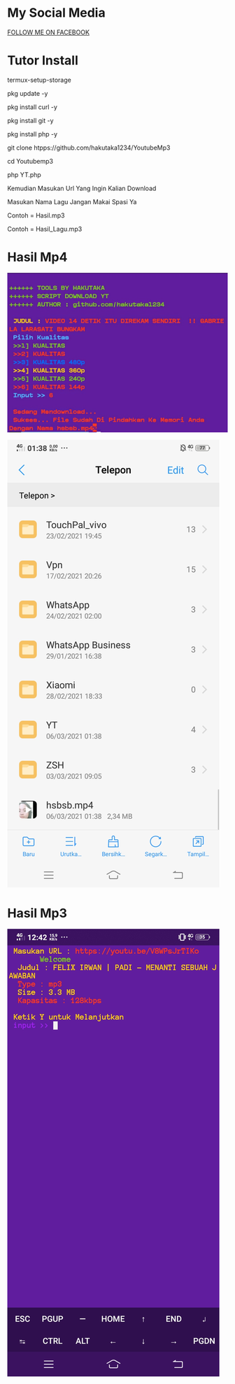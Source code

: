 # My Social Media

[FOLLOW ME ON FACEBOOK](https://www.facebook.com/meilin.meza)


# Tutor Install

termux-setup-storage

pkg update -y

pkg install curl -y

pkg install git -y

pkg install php -y

git clone htpps://github.com/hakutaka1234/YoutubeMp3

cd Youtubemp3

php YT.php

Kemudian Masukan Url Yang Ingin Kalian Download

Masukan Nama Lagu Jangan Makai Spasi Ya

Contoh = Hasil.mp3

Contoh = Hasil_Lagu.mp3


# Hasil Mp4
![HASIL](.yt/SS2.JPG)

![HASIL](.yt/SS1.jpg)


# Hasil Mp3
![HASIL](.yt/Screenshot_20210305_124208.jpg)
